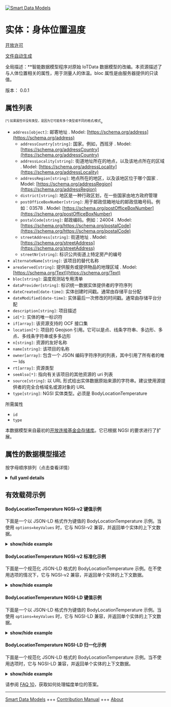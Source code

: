 <!-- 10-Header -->  
[![Smart Data Models](https://smartdatamodels.org/wp-content/uploads/2022/01/SmartDataModels_logo.png "Logo")](https://smartdatamodels.org)  
实体：身体位置温度  
=========<!-- /10-Header -->  
<!-- 15-License -->  
[开放许可](https://github.com/smart-data-models//dataModel.OCF/blob/master/BodyLocationTemperature/LICENSE.md)  
[文件自动生成](https://docs.google.com/presentation/d/e/2PACX-1vTs-Ng5dIAwkg91oTTUdt8ua7woBXhPnwavZ0FxgR8BsAI_Ek3C5q97Nd94HS8KhP-r_quD4H0fgyt3/pub?start=false&loop=false&delayms=3000#slide=id.gb715ace035_0_60)  
<!-- /15-License -->  
<!-- 20-Description -->  
全局描述：**智能数据模型程序对原始 IoTData 数据模型的改编。本资源描述了与人体位置相关的属性，用于测量人的体温。bloc 属性是由服务器提供的只读值。  
版本： 0.0.1  
<!-- /20-Description -->  
<!-- 30-PropertiesList -->  

## 属性列表  

<sup><sub>[*] 如果属性中没有类型，是因为它可能有多个类型或不同的格式/模式</sub></sup>。  
- `address[object]`: 邮寄地址  . Model: [https://schema.org/address](https://schema.org/address)	- `addressCountry[string]`: 国家。例如，西班牙  . Model: [https://schema.org/addressCountry](https://schema.org/addressCountry)  
	- `addressLocality[string]`: 街道地址所在的地点，以及该地点所在的区域  . Model: [https://schema.org/addressLocality](https://schema.org/addressLocality)  
	- `addressRegion[string]`: 地点所在的地区，以及该地区位于哪个国家  . Model: [https://schema.org/addressRegion](https://schema.org/addressRegion)  
	- `district[string]`: 地区是一种行政区划，在一些国家由地方政府管理    
	- `postOfficeBoxNumber[string]`: 用于邮政信箱地址的邮政信箱号码。例如：03578  . Model: [https://schema.org/postOfficeBoxNumber](https://schema.org/postOfficeBoxNumber)  
	- `postalCode[string]`: 邮政编码。例如：24004  . Model: [https://schema.org/https://schema.org/postalCode](https://schema.org/https://schema.org/postalCode)  
	- `streetAddress[string]`: 街道地址  . Model: [https://schema.org/streetAddress](https://schema.org/streetAddress)  
	- `streetNr[string]`: 标识公共街道上特定房产的编号    
- `alternateName[string]`: 该项目的替代名称  - `areaServed[string]`: 提供服务或提供物品的地理区域  . Model: [https://schema.org/Text](https://schema.org/Text)- `bloc[string]`: 温度观测站专用清单  - `dataProvider[string]`: 标识统一数据实体提供者的字符序列  - `dateCreated[date-time]`: 实体创建时间戳。通常由存储平台分配  - `dateModified[date-time]`: 实体最后一次修改的时间戳。通常由存储平台分配  - `description[string]`: 项目描述  - `id[*]`: 实体的唯一标识符  - `if[array]`: 该资源支持的 OCF 接口集  - `location[*]`: 项目的 Geojson 引用。它可以是点、线条字符串、多边形、多点、多线条字符串或多多边形  - `n[string]`: 资源的友好名称  - `name[string]`: 该项目的名称  - `owner[array]`: 包含一个 JSON 编码字符序列的列表，其中引用了所有者的唯一 Ids  - `rt[array]`: 资源类型  - `seeAlso[*]`: 指向有关该项目的其他资源的 uri 列表  - `source[string]`: 以 URL 形式给出实体数据原始来源的字符串。建议使用源提供者的完全合格域名或源对象的 URL  - `type[string]`: NGSI 实体类型。必须是 BodyLocationTemperature  <!-- /30-PropertiesList -->  
<!-- 35-RequiredProperties -->  
所需属性  
- `id`  - `type`  <!-- /35-RequiredProperties -->  
<!-- 40-RequiredProperties -->  
本数据模型来自最初的[开放连接基金会存储库](https://github.com/openconnectivityfoundation/IoTDataModels)。它已根据 NGSI 的要求进行了扩展。  
<!-- /40-RequiredProperties -->  
<!-- 50-DataModelHeader -->  
## 属性的数据模型描述  
按字母顺序排列（点击查看详情）  
<!-- /50-DataModelHeader -->  
<!-- 60-ModelYaml -->  
<details><summary><strong>full yaml details</strong></summary>    
```yaml  
BodyLocationTemperature:    
  description: Smart Data Models Program adaptation of the original IoTData data Models. This Resource describes the Properties associated with body location for temperature measurement of a person. The bloc Property is a read-only value that is provided by the Server.    
  properties:    
    address:    
      description: The mailing address    
      properties:    
        addressCountry:    
          description: 'The country. For example, Spain'    
          type: string    
          x-ngsi:    
            model: https://schema.org/addressCountry    
            type: Property    
        addressLocality:    
          description: 'The locality in which the street address is, and which is in the region'    
          type: string    
          x-ngsi:    
            model: https://schema.org/addressLocality    
            type: Property    
        addressRegion:    
          description: 'The region in which the locality is, and which is in the country'    
          type: string    
          x-ngsi:    
            model: https://schema.org/addressRegion    
            type: Property    
        district:    
          description: 'A district is a type of administrative division that, in some countries, is managed by the local government'    
          type: string    
          x-ngsi:    
            type: Property    
        postOfficeBoxNumber:    
          description: 'The post office box number for PO box addresses. For example, 03578'    
          type: string    
          x-ngsi:    
            model: https://schema.org/postOfficeBoxNumber    
            type: Property    
        postalCode:    
          description: 'The postal code. For example, 24004'    
          type: string    
          x-ngsi:    
            model: https://schema.org/https://schema.org/postalCode    
            type: Property    
        streetAddress:    
          description: The street address    
          type: string    
          x-ngsi:    
            model: https://schema.org/streetAddress    
            type: Property    
        streetNr:    
          description: Number identifying a specific property on a public street    
          type: string    
          x-ngsi:    
            type: Property    
      type: object    
      x-ngsi:    
        model: https://schema.org/address    
        type: Property    
    alternateName:    
      description: An alternative name for this item    
      type: string    
      x-ngsi:    
        type: Property    
    areaServed:    
      description: The geographic area where a service or offered item is provided    
      type: string    
      x-ngsi:    
        model: https://schema.org/Text    
        type: Property    
    bloc:    
      description: A list specific to temperature site    
      enum:    
        - axillary    
        - body    
        - ear    
        - finger    
        - gitract    
        - mouth    
        - rectum    
        - toe    
        - tympanum    
      readOnly: true    
      type: string    
      x-ngsi:    
        type: Property    
    dataProvider:    
      description: A sequence of characters identifying the provider of the harmonised data entity    
      type: string    
      x-ngsi:    
        type: Property    
    dateCreated:    
      description: Entity creation timestamp. This will usually be allocated by the storage platform    
      format: date-time    
      type: string    
      x-ngsi:    
        type: Property    
    dateModified:    
      description: Timestamp of the last modification of the entity. This will usually be allocated by the storage platform    
      format: date-time    
      type: string    
      x-ngsi:    
        type: Property    
    description:    
      description: A description of this item    
      type: string    
      x-ngsi:    
        type: Property    
    id:    
      anyOf:    
        - description: Identifier format of any NGSI entity    
          maxLength: 256    
          minLength: 1    
          pattern: ^[\w\-\.\{\}\$\+\*\[\]`|~^@!,:\\]+$    
          type: string    
          x-ngsi:    
            type: Property    
        - description: Identifier format of any NGSI entity    
          format: uri    
          type: string    
          x-ngsi:    
            type: Property    
      description: Unique identifier of the entity    
      x-ngsi:    
        type: Property    
    if:    
      description: The OCF Interface set supported by this Resource    
      items:    
        enum:    
          - oic.if.s    
          - oic.if.baseline    
        maxLength: 64    
        type: string    
      minItems: 1    
      readOnly: true    
      type: array    
      uniqueItems: true    
      x-ngsi:    
        type: Property    
    location:    
      description: 'Geojson reference to the item. It can be Point, LineString, Polygon, MultiPoint, MultiLineString or MultiPolygon'    
      oneOf:    
        - description: Geojson reference to the item. Point    
          properties:    
            bbox:    
              items:    
                type: number    
              minItems: 4    
              type: array    
            coordinates:    
              items:    
                type: number    
              minItems: 2    
              type: array    
            type:    
              enum:    
                - Point    
              type: string    
          required:    
            - type    
            - coordinates    
          title: GeoJSON Point    
          type: object    
          x-ngsi:    
            type: GeoProperty    
        - description: Geojson reference to the item. LineString    
          properties:    
            bbox:    
              items:    
                type: number    
              minItems: 4    
              type: array    
            coordinates:    
              items:    
                items:    
                  type: number    
                minItems: 2    
                type: array    
              minItems: 2    
              type: array    
            type:    
              enum:    
                - LineString    
              type: string    
          required:    
            - type    
            - coordinates    
          title: GeoJSON LineString    
          type: object    
          x-ngsi:    
            type: GeoProperty    
        - description: Geojson reference to the item. Polygon    
          properties:    
            bbox:    
              items:    
                type: number    
              minItems: 4    
              type: array    
            coordinates:    
              items:    
                items:    
                  items:    
                    type: number    
                  minItems: 2    
                  type: array    
                minItems: 4    
                type: array    
              type: array    
            type:    
              enum:    
                - Polygon    
              type: string    
          required:    
            - type    
            - coordinates    
          title: GeoJSON Polygon    
          type: object    
          x-ngsi:    
            type: GeoProperty    
        - description: Geojson reference to the item. MultiPoint    
          properties:    
            bbox:    
              items:    
                type: number    
              minItems: 4    
              type: array    
            coordinates:    
              items:    
                items:    
                  type: number    
                minItems: 2    
                type: array    
              type: array    
            type:    
              enum:    
                - MultiPoint    
              type: string    
          required:    
            - type    
            - coordinates    
          title: GeoJSON MultiPoint    
          type: object    
          x-ngsi:    
            type: GeoProperty    
        - description: Geojson reference to the item. MultiLineString    
          properties:    
            bbox:    
              items:    
                type: number    
              minItems: 4    
              type: array    
            coordinates:    
              items:    
                items:    
                  items:    
                    type: number    
                  minItems: 2    
                  type: array    
                minItems: 2    
                type: array    
              type: array    
            type:    
              enum:    
                - MultiLineString    
              type: string    
          required:    
            - type    
            - coordinates    
          title: GeoJSON MultiLineString    
          type: object    
          x-ngsi:    
            type: GeoProperty    
        - description: Geojson reference to the item. MultiLineString    
          properties:    
            bbox:    
              items:    
                type: number    
              minItems: 4    
              type: array    
            coordinates:    
              items:    
                items:    
                  items:    
                    items:    
                      type: number    
                    minItems: 2    
                    type: array    
                  minItems: 4    
                  type: array    
                type: array    
              type: array    
            type:    
              enum:    
                - MultiPolygon    
              type: string    
          required:    
            - type    
            - coordinates    
          title: GeoJSON MultiPolygon    
          type: object    
          x-ngsi:    
            type: GeoProperty    
      x-ngsi:    
        type: GeoProperty    
    n:    
      description: Friendly name of the Resource    
      maxLength: 64    
      readOnly: true    
      type: string    
      x-ngsi:    
        type: Property    
    name:    
      description: The name of this item    
      type: string    
      x-ngsi:    
        type: Property    
    owner:    
      description: A List containing a JSON encoded sequence of characters referencing the unique Ids of the owner(s)    
      items:    
        anyOf:    
          - description: Identifier format of any NGSI entity    
            maxLength: 256    
            minLength: 1    
            pattern: ^[\w\-\.\{\}\$\+\*\[\]`|~^@!,:\\]+$    
            type: string    
            x-ngsi:    
              type: Property    
          - description: Identifier format of any NGSI entity    
            format: uri    
            type: string    
            x-ngsi:    
              type: Property    
        description: Unique identifier of the entity    
        x-ngsi:    
          type: Property    
      type: array    
      x-ngsi:    
        type: Property    
    rt:    
      description: Resource Type    
      items:    
        enum:    
          - oic.r.body.location.temperature    
        maxLength: 64    
        type: string    
      minItems: 1    
      readOnly: true    
      type: array    
      uniqueItems: true    
      x-ngsi:    
        type: Property    
    seeAlso:    
      description: list of uri pointing to additional resources about the item    
      oneOf:    
        - items:    
            format: uri    
            type: string    
          minItems: 1    
          type: array    
        - format: uri    
          type: string    
      x-ngsi:    
        type: Property    
    source:    
      description: 'A sequence of characters giving the original source of the entity data as a URL. Recommended to be the fully qualified domain name of the source provider, or the URL to the source object'    
      type: string    
      x-ngsi:    
        type: Property    
    type:    
      description: NGSI entity type. It has to be BodyLocationTemperature    
      enum:    
        - BodyLocationTemperature    
      type: string    
      x-ngsi:    
        type: Property    
  required:    
    - id    
    - type    
  type: object    
  x-derived-from: https://github.com/OpenInterConnect/IoTDataModels/blob/master/BodyLocationTemperatureResURI.swagger.json    
  x-disclaimer: 'Redistribution and use in source and binary forms, with or without modification, are permitted  provided that the license conditions are met. Copyleft (c) 2022 Contributors to Smart Data Models Program'    
  x-license-url: https://github.com/smart-data-models/dataModel.OCF/blob/master/BodyLocationTemperature/LICENSE.md    
  x-model-schema: https://smart-data-models.github.io/dataModel.IoTDataModels/BodyLocationTemperature/schema.json    
  x-model-tags: OCF    
  x-version: 0.0.1    
```  
</details>    
<!-- /60-ModelYaml -->  
<!-- 70-MiddleNotes -->  
<!-- /70-MiddleNotes -->  
<!-- 80-Examples -->  
## 有效载荷示例  
#### BodyLocationTemperature NGSI-v2 键值示例  
下面是一个以 JSON-LD 格式作为键值的 BodyLocationTemperature 示例。当使用 `options=keyValues` 时，它与 NGSI-v2 兼容，并返回单个实体的上下文数据。  
<details><summary><strong>show/hide example</strong></summary>    
```json  
{  
    "id": "urn:ngsi-ld:BodyLocationTemperature:id:OJOU:20990699",  
    "dateCreated": "1989-08-03T16:46:41Z",  
    "dateModified": "2000-09-28T16:40:46Z",  
    "source": "Natural machine art Mr anyone allow. Way can each get thank inside. Find fall feeling interest here even particular account.",  
    "name": "Boy crime soldier position boy how. People propert",  
    "alternateName": "Movement wonder security. Into fish life season sometimes. Prove trial value give in.",  
    "description": "Federal entire occur. Now best return. Provide certain type nor check.",  
    "dataProvider": "Floor week authority. Very people play fact ten discuss. Western often pa",  
    "owner": [  
        "urn:ngsi-ld:BodyLocationTemperature:items:DQNB:28110612",  
        "urn:ngsi-ld:BodyLocationTemperature:items:UYGQ:39785325"  
    ],  
    "seeAlso": [  
        "urn:ngsi-ld:BodyLocationTemperature:items:WRKH:23444925"  
    ],  
    "location": {  
        "type": "Point",  
        "coordinates": [  
            87.0870265,  
            8.704007  
        ]  
    },  
    "address": {  
        "streetAddress": "Do past na",  
        "addressLocality": "Allow order design difference. Industr",  
        "addressRegion": "Note doctor table cover partner director five. Building tell kid affect including yeah actually. Require white because boy",  
        "addressCountry": "College before character popular activity. Dream involve level crime structure customer toward.",  
        "postalCode": "Art tax medical out finish too method across. Physical board car quickly. Individual level expect material coach.",  
        "postOfficeBoxNumber": "Unit cultural participant speech nation sign teacher. Ground never west ",  
        "streetNr": "Field minute as final card. Expect occur decide affect.",  
        "district": "Treat put buy. Help stop federal son. Spend full police out away hair."  
    },  
    "areaServed": "Hospital may two. Orde",  
    "rt": [  
        "oic.r.body.location.temperature"  
    ],  
    "bloc": "toe",  
    "n": "Hour ",  
    "if": [  
        "oic.if.s"  
    ],  
    "type": "BodyLocationTemperature"  
}  
```  
</details>  
#### BodyLocationTemperature NGSI-v2 标准化示例  
下面是一个规范化 JSON-LD 格式的 BodyLocationTemperature 示例。在不使用选项的情况下，它与 NGSI-v2 兼容，并返回单个实体的上下文数据。  
<details><summary><strong>show/hide example</strong></summary>    
```json  
{  
    "id": "urn:ngsi-ld:BodyLocationTemperature:id:OJOU:20990699",  
    "dateCreated": {  
        "type": "DateTime",  
        "value": "1989-08-03T16:46:41Z"  
    },  
    "dateModified": {  
        "type": "DateTime",  
        "value": "2000-09-28T16:40:46Z"  
    },  
    "source": {  
        "type": "Text",  
        "value": "Natural machine art Mr anyone allow. Way can each get thank inside. Find fall feeling interest here even particular account."  
    },  
    "name": {  
        "type": "Text",  
        "value": "Boy crime soldier position boy how. People propert"  
    },  
    "alternateName": {  
        "type": "Text",  
        "value": "Movement wonder security. Into fish life season sometimes. Prove trial value give in."  
    },  
    "description": {  
        "type": "Text",  
        "value": "Federal entire occur. Now best return. Provide certain type nor check."  
    },  
    "dataProvider": {  
        "type": "Text",  
        "value": "Floor week authority. Very people play fact ten discuss. Western often pa"  
    },  
    "owner": {  
        "type": "StructuredValue",  
        "value": [  
            "urn:ngsi-ld:BodyLocationTemperature:items:DQNB:28110612",  
            "urn:ngsi-ld:BodyLocationTemperature:items:UYGQ:39785325"  
        ]  
    },  
    "seeAlso": {  
        "type": "StructuredValue",  
        "value": [  
            "urn:ngsi-ld:BodyLocationTemperature:items:WRKH:23444925"  
        ]  
    },  
    "location": {  
        "type": "geo:json",  
        "value": {  
            "type": "Point",  
            "coordinates": [  
                87.0870265,  
                8.704007  
            ]  
        }  
    },  
    "address": {  
        "type": "StructuredValue",  
        "value": {  
            "streetAddress": "Do past na",  
            "addressLocality": "Allow order design difference. Industr",  
            "addressRegion": "Note doctor table cover partner director five. Building tell kid affect including yeah actually. Require white because boy",  
            "addressCountry": "College before character popular activity. Dream involve level crime structure customer toward.",  
            "postalCode": "Art tax medical out finish too method across. Physical board car quickly. Individual level expect material coach.",  
            "postOfficeBoxNumber": "Unit cultural participant speech nation sign teacher. Ground never west ",  
            "streetNr": "Field minute as final card. Expect occur decide affect.",  
            "district": "Treat put buy. Help stop federal son. Spend full police out away hair."  
        }  
    },  
    "areaServed": {  
        "type": "Text",  
        "value": "Hospital may two. Orde"  
    },  
    "rt": {  
        "type": "StructuredValue",  
        "value": [  
            "oic.r.body.location.temperature"  
        ]  
    },  
    "bloc": {  
        "type": "Text",  
        "value": "toe"  
    },  
    "n": {  
        "type": "Text",  
        "value": "Hour "  
    },  
    "if": {  
        "type": "StructuredValue",  
        "value": [  
            "oic.if.s"  
        ]  
    },  
    "type": "BodyLocationTemperature"  
}  
```  
</details>  
#### BodyLocationTemperature NGSI-LD 键值示例  
下面是一个以 JSON-LD 格式作为键值的 BodyLocationTemperature 示例。当使用 `options=keyValues` 时，它与 NGSI-LD 兼容，并返回单个实体的上下文数据。  
<details><summary><strong>show/hide example</strong></summary>    
```json  
{  
    "id": "urn:ngsi-ld:BodyLocationTemperature:id:OJOU:20990699",  
    "dateCreated": "1989-08-03T16:46:41Z",  
    "dateModified": "2000-09-28T16:40:46Z",  
    "source": "Natural machine art Mr anyone allow. Way can each get thank inside. Find fall feeling interest here even particular account.",  
    "name": "Boy crime soldier position boy how. People propert",  
    "alternateName": "Movement wonder security. Into fish life season sometimes. Prove trial value give in.",  
    "description": "Federal entire occur. Now best return. Provide certain type nor check.",  
    "dataProvider": "Floor week authority. Very people play fact ten discuss. Western often pa",  
    "owner": [  
        "urn:ngsi-ld:BodyLocationTemperature:items:DQNB:28110612",  
        "urn:ngsi-ld:BodyLocationTemperature:items:UYGQ:39785325"  
    ],  
    "seeAlso": [  
        "urn:ngsi-ld:BodyLocationTemperature:items:WRKH:23444925"  
    ],  
    "location": {  
        "type": "Point",  
        "coordinates": [  
            87.0870265,  
            8.704007  
        ]  
    },  
    "address": {  
        "streetAddress": "Do past na",  
        "addressLocality": "Allow order design difference. Industr",  
        "addressRegion": "Note doctor table cover partner director five. Building tell kid affect including yeah actually. Require white because boy",  
        "addressCountry": "College before character popular activity. Dream involve level crime structure customer toward.",  
        "postalCode": "Art tax medical out finish too method across. Physical board car quickly. Individual level expect material coach.",  
        "postOfficeBoxNumber": "Unit cultural participant speech nation sign teacher. Ground never west ",  
        "streetNr": "Field minute as final card. Expect occur decide affect.",  
        "district": "Treat put buy. Help stop federal son. Spend full police out away hair."  
    },  
    "areaServed": "Hospital may two. Orde",  
    "rt": [  
        "oic.r.body.location.temperature"  
    ],  
    "bloc": "toe",  
    "n": "Hour ",  
    "if": [  
        "oic.if.s"  
    ],  
    "type": "BodyLocationTemperature",  
    "@context": [  
        "https://smartdatamodels.org/context.jsonld"  
    ]  
}  
```  
</details>  
#### BodyLocationTemperature NGSI-LD 归一化示例  
下面是一个规范化 JSON-LD 格式的 BodyLocationTemperature 示例。当不使用选项时，它与 NGSI-LD 兼容，并返回单个实体的上下文数据。  
<details><summary><strong>show/hide example</strong></summary>    
```json  
{  
    "id": "urn:ngsi-ld:BodyLocationTemperature:id:OJOU:20990699",  
    "dateCreated": {  
        "type": "Property",  
        "value": {  
            "@type": "DateTime",  
            "@value": "1989-08-03T16:46:41Z"  
        }  
    },  
    "dateModified": {  
        "type": "Property",  
        "value": {  
            "@type": "DateTime",  
            "@value": "2000-09-28T16:40:46Z"  
        }  
    },  
    "source": {  
        "type": "Property",  
        "value": "Natural machine art Mr anyone allow. Way can each get thank inside. Find fall feeling interest here even particular account."  
    },  
    "name": {  
        "type": "Property",  
        "value": "Boy crime soldier position boy how. People propert"  
    },  
    "alternateName": {  
        "type": "Property",  
        "value": "Movement wonder security. Into fish life season sometimes. Prove trial value give in."  
    },  
    "description": {  
        "type": "Property",  
        "value": "Federal entire occur. Now best return. Provide certain type nor check."  
    },  
    "dataProvider": {  
        "type": "Property",  
        "value": "Floor week authority. Very people play fact ten discuss. Western often pa"  
    },  
    "owner": {  
        "type": "Property",  
        "value": [  
            "urn:ngsi-ld:BodyLocationTemperature:items:DQNB:28110612",  
            "urn:ngsi-ld:BodyLocationTemperature:items:UYGQ:39785325"  
        ]  
    },  
    "seeAlso": {  
        "type": "Property",  
        "value": [  
            "urn:ngsi-ld:BodyLocationTemperature:items:WRKH:23444925"  
        ]  
    },  
    "location": {  
        "type": "GeoProperty",  
        "value": {  
            "type": "Point",  
            "coordinates": [  
                87.0870265,  
                8.704007  
            ]  
        }  
    },  
    "address": {  
        "type": "Property",  
        "value": {  
            "streetAddress": "Do past na",  
            "addressLocality": "Allow order design difference. Industr",  
            "addressRegion": "Note doctor table cover partner director five. Building tell kid affect including yeah actually. Require white because boy",  
            "addressCountry": "College before character popular activity. Dream involve level crime structure customer toward.",  
            "postalCode": "Art tax medical out finish too method across. Physical board car quickly. Individual level expect material coach.",  
            "postOfficeBoxNumber": "Unit cultural participant speech nation sign teacher. Ground never west ",  
            "streetNr": "Field minute as final card. Expect occur decide affect.",  
            "district": "Treat put buy. Help stop federal son. Spend full police out away hair."  
        }  
    },  
    "areaServed": {  
        "type": "Property",  
        "value": "Hospital may two. Orde"  
    },  
    "rt": {  
        "type": "Property",  
        "value": [  
            "oic.r.body.location.temperature"  
        ]  
    },  
    "bloc": {  
        "type": "Property",  
        "value": "toe"  
    },  
    "n": {  
        "type": "Property",  
        "value": "Hour "  
    },  
    "if": {  
        "type": "Property",  
        "value": [  
            "oic.if.s"  
        ]  
    },  
    "type": "BodyLocationTemperature",  
    "@context": [  
        "https://smartdatamodels.org/context.jsonld"  
    ]  
}  
```  
</details><!-- /80-Examples -->  
<!-- 90-FooterNotes -->  
<!-- /90-FooterNotes -->  
<!-- 95-Units -->  
请参阅 [FAQ 10](https://smartdatamodels.org/index.php/faqs/)，获取如何处理幅度单位的答案。  
<!-- /95-Units -->  
<!-- 97-LastFooter -->  
---  
[Smart Data Models](https://smartdatamodels.org) +++ [Contribution Manual](https://bit.ly/contribution_manual) +++ [About](https://bit.ly/Introduction_SDM)<!-- /97-LastFooter -->  

